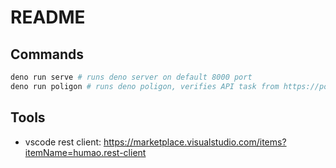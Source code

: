 # README

## Commands

```sh
deno run serve # runs deno server on default 8000 port
deno run poligon # runs deno poligon, verifies API task from https://poligon.aidevs.pl/api
```

## Tools

- vscode rest client:
  https://marketplace.visualstudio.com/items?itemName=humao.rest-client
